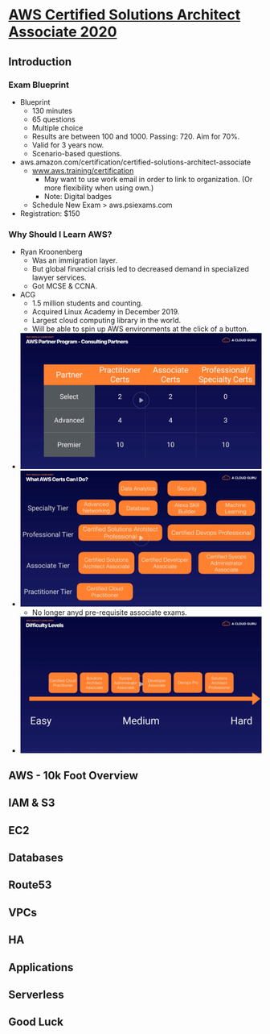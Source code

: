 # [AWS Certified Solutions Architect Associate 2020](https://learn.acloud.guru/course/aws-certified-solutions-architect-associate/dashboard)

## Introduction

### Exam Blueprint

- Blueprint
  - 130 minutes
  - 65 questions
  - Multiple choice
  - Results are between 100 and 1000. Passing: 720. Aim for 70%.
  - Valid for 3 years now.
  - Scenario-based questions.
- aws.amazon.com/certification/certified-solutions-architect-associate
  - www.aws.training/certification
    - May want to use work email in order to link to organization. (Or more flexibility when using own.)
    - Note: Digital badges
  - Schedule New Exam > aws.psiexams.com
- Registration: \$150

### Why Should I Learn AWS?

- Ryan Kroonenberg
  - Was an immigration layer.
  - But global financial crisis led to decreased demand in specialized lawyer services.
  - Got MCSE & CCNA.
- ACG
  - 1.5 million students and counting.
  - Acquired Linux Academy in December 2019.
  - Largest cloud computing library in the world.
  - Will be able to spin up AWS environments at the click of a button.
- ![aws-partners](2020-05-04-17-09-10.png)
- ![certificates](2020-05-04-17-11-12.png)
  - No longer anyd pre-requisite associate exams.
- ![difficulty](2020-05-04-17-12-37.png)

## AWS - 10k Foot Overview

## IAM & S3

## EC2

## Databases

## Route53

## VPCs

## HA

## Applications

## Serverless

## Good Luck
